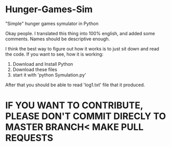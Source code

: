 # Hunger-Games-Sim
"Simple" hunger games symulator in Python

Okay people. I translated this thing into 100% english, and added some comments. Names should be descriptive enough.

I think the best way to figure out how it works is to just sit down and read the code.
If you want to see, how it is working:
  1. Download and Install Python
  2. Download these files
  3. start it with 'python Symulation.py'
  
After that you should be able to read 'log1.txt' file that it produced.

# IF YOU WANT TO CONTRIBUTE, PLEASE DON'T COMMIT DIRECLY TO MASTER BRANCH< MAKE PULL REQUESTS
